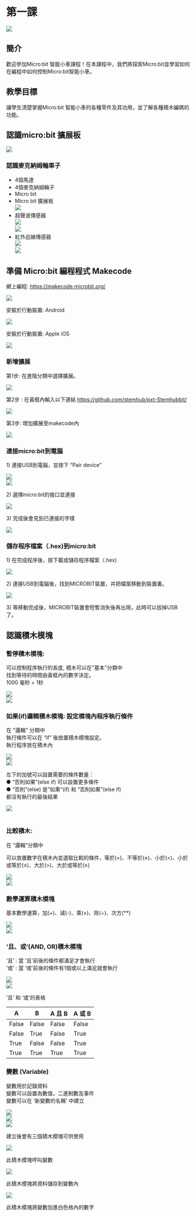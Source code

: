 # 第一課
![](pic/1/1_1.png)<BR>

## 簡介
<P>
歡迎參加Micro:bit 智能小車課程！在本課程中，我們將探索Micro:bit並學習如何在編程中如何控制Micro:bit智能小車。
<P>

## 教學目標
<P>
讓學生清楚掌握Micro:bit 智能小車的各種零件及其功用，並了解各種積木編碼的功能。
<P>

## 認識micro:bit 擴展板
![](pic/1/1_2.png)<BR>
 
### 認識麥克納姆輪車子

+	4個馬達
+	4個麥克納姆輪子
+	Micro bit
+	Micro bit 擴展板<BR>
![](pic/1/1_3.jpg)<BR>
+ 超聲波傳感器<BR>
![](pic/1/1_4.png)<BR>
![](pic/1/1_5.png)<BR>
+ 紅外巡線傳感器<BR>
![](pic/1/1_6.png)<BR>
![](pic/1/1_7.png)<BR>

## 準備 Micro:bit 編程程式 Makecode
<P>
網上編程:  <a href="https://makecode.microbit.org/">https://makecode.microbit.org/</a>
<P>

 ![](pic/1/1_8.png)<BR>
<P>
安裝於行動裝置: Android
<P>

 ![](pic/1/1_9.png)<BR>
<P>           
安裝於行動裝置: Apple iOS
<P>

 ![](pic/1/1_10.png)<BR>

### 新增擴展
<P>
第1步: 在進階分類中選擇擴展。
<P>

 ![](pic/1/1_11.png)<BR>
<P>
第2步 : 在黃框內輸入以下連結  <a href="https://github.com/stemhub/pxt-Stemhubbit">https://github.com/stemhub/pxt-Stemhubbit/</a>
<P>

 ![](pic/1/1_12.png)<BR>
<P>
第3步:  增加擴展至makecode內
<P>

 ![](pic/1/1_13.png)<BR>
 
### 連接micro:bit到電腦
<P>
1) 連接USB到電腦，並按下 “Pair device”
<P>

 ![](pic/1/1_14.png)<BR>
![](pic/1/1_15.png)<BR>
<P>
2) 選擇micro:bit的接口並連接
<P>

 ![](pic/1/1_16.png)<BR>
<P>
3) 完成後會見到已連接的字樣
<P>

 ![](pic/1/1_17.png)<BR>

### 儲存程序檔案（.hex)到micro:bit
<P>
1) 在完成程序後，按下載或儲存程序檔案（.hex)
<P>

 ![](pic/1/1_18.png)<BR>
<P>
2) 連接USB到電腦後，找到MICROBIT裝置，并把檔案移動到裝置裏。
<P>

 ![](pic/1/1_19.png)<BR>
<P>
3) 等移動完成後，MICROBIT裝置會短暫消失後再出現，此時可以拔掉USB了。 
<P>

## 認識積木模塊

### 暫停積木模塊: 
<P>
可以控制程序執行的長度, 積木可以在"基本"分類中<BR>
找到等待的時間由黃框內的數字決定。<BR>
1000 毫秒 = 1秒<BR>
<P>

![](pic/1/1_20.png)<BR>
![](pic/1/1_21.png)<BR>

### 如果(if)邏輯積木模塊: 設定模塊內程序執行條件
<P>
在 "邏輯" 分類中<BR>
執行條件可以在 “if” 後放置積木模塊設定。<BR>
執行程序放在積木內<BR>
<P>

![](pic/1/1_22.png)<BR>
![](pic/1/1_23.png)<BR>
<P>
左下的加號可以設置需要的條件數量：<BR>
●	“否則如果”(else if) 可以設置更多條件<BR>
●	“否則“(else) 是”如果“(if) 和 “否則如果”(else if)<BR>
都沒有執行的最後結果			<BR>
<P>

![](pic/1/1_24.png)<BR>
 
### 比較積木: 
<P>
在 “邏輯”分類中
<P>
<P>
可以放置數字在積木內並選取比較的條件，等於(=)、不等於(≠)、小於(<)、小於或等於(≤)、大於(>)、大於或等於(≥)
<P>

![](pic/1/1_25.png)<BR>
![](pic/1/1_26.png)<BR>

### 數學運算積木模塊
<P>
基本數學運算，加(+)、減(-)、乘(×)、除(÷)、次方(**)
<P>

![](pic/1/1_27.png)<BR>
![](pic/1/1_28.png)<BR>

### ‘且、或’(AND, OR)積木模塊
<P>
‘且’ : 當 ‘且’前後的條件都滿足才會執行<BR>
‘或’ : 當 ‘或’前後的條件有1個或以上滿足就會執行<BR>
<P>

![](pic/1/1_29.png)<BR>
![](pic/1/1_30.png)<BR>
<P>
‘且’ 和 ‘或’的表格
<P>

 A | B | A 且 B | A 或 B 
 --- | --- | --- | --- 
False	|False	|False	|False
False	|True	|False	|True
True	|False	|False	|True
True	|True	|True	|True


### 變數 (Variable)
<P>
變數用於記錄資料<BR>
變數可以設置為數值，二進制數及事件<BR>
變數可以在 ‘新變數的名稱’ 中建立<BR>
<P>

![](pic/1/1_31.png)<BR>
![](pic/1/1_32.png)<BR>
![](pic/1/1_33.png)<BR>
<P>
建立後會有三個積木模塊可供使用
<P>

![](pic/1/1_34.png)<BR>
<P>
此積木模塊呼叫變數
<P>

![](pic/1/1_35.png)<BR>
<P>
此積木模塊將資料儲存到變數內
<P>

![](pic/1/1_36.png)<BR>
<P>
此積木模塊將變數加進白色格內的數字
<P>

